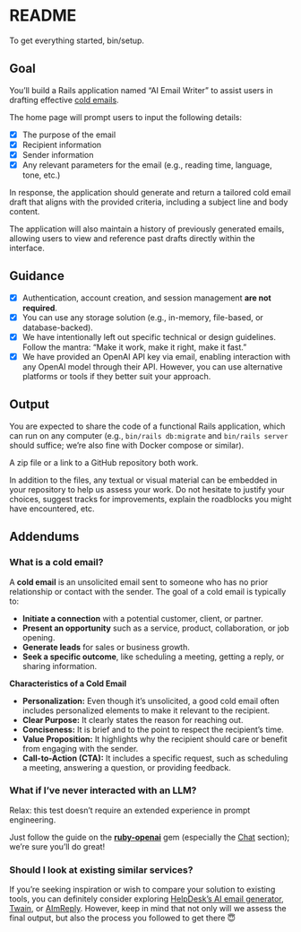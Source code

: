 # README

To get everything started, bin/setup.

## Goal

You’ll build a Rails application named “AI Email Writer” to assist users in drafting effective [cold emails](https://www.notion.so/Senior-Product-Engineer-Rails-Technical-assessment-17514ec4c85d80f5af47eb9c497507d5?pvs=21).

The home page will prompt users to input the following details:

- [x] The purpose of the email
- [x] Recipient information
- [x] Sender information
- [x] Any relevant parameters for the email (e.g., reading time, language, tone, etc.)

In response, the application should generate and return a tailored cold email draft that aligns with the provided criteria, including a subject line and body content.

The application will also maintain a history of previously generated emails, allowing users to view and reference past drafts directly within the interface.

## Guidance

- [x] Authentication, account creation, and session management **are not required**.
- [x] You can use any storage solution (e.g., in-memory, file-based, or database-backed).
- [x] We have intentionally left out specific technical or design guidelines. Follow the mantra: “Make it work, make it right, make it fast.”
- [x] We have provided an OpenAI API key via email, enabling interaction with any OpenAI model through their API. However, you can use alternative platforms or tools if they better suit your approach.

## Output

You are expected to share the code of a functional Rails application, which can run on any computer (e.g., `bin/rails db:migrate` and `bin/rails server` should suffice; we’re also fine with Docker compose or similar).

A zip file or a link to a GitHub repository both work.

In addition to the files, any textual or visual material can be embedded in your repository to help us assess your work. Do not hesitate to justify your choices, suggest tracks for improvements, explain the roadblocks you might have encountered, etc.

## Addendums

### What is a cold email?

A **cold email** is an unsolicited email sent to someone who has no prior relationship or contact with the sender. The goal of a cold email is typically to:

- **Initiate a connection** with a potential customer, client, or partner.
- **Present an opportunity** such as a service, product, collaboration, or job opening.
- **Generate leads** for sales or business growth.
- **Seek a specific outcome**, like scheduling a meeting, getting a reply, or sharing information.

**Characteristics of a Cold Email**

- **Personalization:** Even though it’s unsolicited, a good cold email often includes personalized elements to make it relevant to the recipient.
- **Clear Purpose:** It clearly states the reason for reaching out.
- **Conciseness:** It is brief and to the point to respect the recipient’s time.
- **Value Proposition:** It highlights why the recipient should care or benefit from engaging with the sender.
- **Call-to-Action (CTA):** It includes a specific request, such as scheduling a meeting, answering a question, or providing feedback.

### **What if I’ve never interacted with an LLM?**

Relax: this test doesn’t require an extended experience in prompt engineering.

Just follow the guide on the [**ruby-openai**](https://github.com/alexrudall/ruby-openai) gem (especially the [Chat](https://github.com/alexrudall/ruby-openai?tab=readme-ov-file#chat) section); we’re sure you’ll do great!

### Should I look at existing similar services?

If you’re seeking inspiration or wish to compare your solution to existing tools, you can definitely consider exploring [HelpDesk’s AI email generator](https://www.helpdesk.com/ai-email-generator/), [Twain](https://www.twain.ai/), or [AImReply](https://aimreply.com/). However, keep in mind that not only will we assess the final output, but also the process you followed to get there 😇
